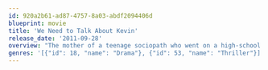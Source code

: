 ```yaml
---
id: 920a2b61-ad87-4757-8a03-abdf2094406d
blueprint: movie
title: 'We Need to Talk About Kevin'
release_date: '2011-09-28'
overview: "The mother of a teenage sociopath who went on a high-school killing spree recalls her son's deranged behavior during childhood, as she deals with her grief."
genres: '[{"id": 18, "name": "Drama"}, {"id": 53, "name": "Thriller"}]'
---
```

